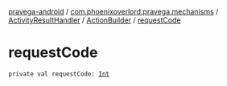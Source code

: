 [pravega-android](../../../index.md) / [com.phoenixoverlord.pravega.mechanisms](../../index.md) / [ActivityResultHandler](../index.md) / [ActionBuilder](index.md) / [requestCode](./request-code.md)

# requestCode

`private val requestCode: `[`Int`](https://kotlinlang.org/api/latest/jvm/stdlib/kotlin/-int/index.html)